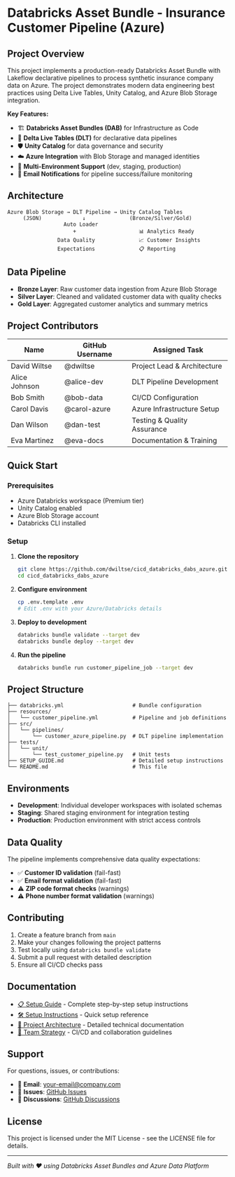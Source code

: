 # Databricks Asset Bundle - Insurance Customer Pipeline (Azure)

## Project Overview

This project implements a production-ready Databricks Asset Bundle with Lakeflow declarative pipelines to process synthetic insurance company data on Azure. The project demonstrates modern data engineering best practices using Delta Live Tables, Unity Catalog, and Azure Blob Storage integration.

**Key Features:**
- 🏗️ **Databricks Asset Bundles (DAB)** for Infrastructure as Code
- 🔄 **Delta Live Tables (DLT)** for declarative data pipelines  
- 🛡️ **Unity Catalog** for data governance and security
- ☁️ **Azure Integration** with Blob Storage and managed identities
- 🚀 **Multi-Environment Support** (dev, staging, production)
- 📧 **Email Notifications** for pipeline success/failure monitoring

## Architecture

```
Azure Blob Storage → DLT Pipeline → Unity Catalog Tables
     (JSON)             ↓              (Bronze/Silver/Gold)
                  Auto Loader         
                     +                    📊 Analytics Ready
                Data Quality              📈 Customer Insights
                Expectations              📋 Reporting
```

## Data Pipeline

- **Bronze Layer**: Raw customer data ingestion from Azure Blob Storage
- **Silver Layer**: Cleaned and validated customer data with quality checks
- **Gold Layer**: Aggregated customer analytics and summary metrics

## Project Contributors

| Name | GitHub Username | Assigned Task |
|------|----------------|---------------|
| David Wiltse | @dwiltse | Project Lead & Architecture |
| Alice Johnson | @alice-dev | DLT Pipeline Development |
| Bob Smith | @bob-data | CI/CD Configuration |
| Carol Davis | @carol-azure | Azure Infrastructure Setup |
| Dan Wilson | @dan-test | Testing & Quality Assurance |
| Eva Martinez | @eva-docs | Documentation & Training |

## Quick Start

### Prerequisites
- Azure Databricks workspace (Premium tier)
- Unity Catalog enabled
- Azure Blob Storage account
- Databricks CLI installed

### Setup

1. **Clone the repository**
   ```bash
   git clone https://github.com/dwiltse/cicd_databricks_dabs_azure.git
   cd cicd_databricks_dabs_azure
   ```

2. **Configure environment**
   ```bash
   cp .env.template .env
   # Edit .env with your Azure/Databricks details
   ```

3. **Deploy to development**
   ```bash
   databricks bundle validate --target dev
   databricks bundle deploy --target dev
   ```

4. **Run the pipeline**
   ```bash
   databricks bundle run customer_pipeline_job --target dev
   ```

## Project Structure

```
├── databricks.yml                      # Bundle configuration
├── resources/
│   └── customer_pipeline.yml           # Pipeline and job definitions
├── src/
│   └── pipelines/
│       └── customer_azure_pipeline.py  # DLT pipeline implementation
├── tests/
│   └── unit/
│       └── test_customer_pipeline.py   # Unit tests
├── SETUP_GUIDE.md                      # Detailed setup instructions
└── README.md                           # This file
```

## Environments

- **Development**: Individual developer workspaces with isolated schemas
- **Staging**: Shared staging environment for integration testing  
- **Production**: Production environment with strict access controls

## Data Quality

The pipeline implements comprehensive data quality expectations:

- ✅ **Customer ID validation** (fail-fast)
- ✅ **Email format validation** (fail-fast)  
- ⚠️ **ZIP code format checks** (warnings)
- ⚠️ **Phone number format validation** (warnings)

## Contributing

1. Create a feature branch from `main`
2. Make your changes following the project patterns
3. Test locally using `databricks bundle validate`
4. Submit a pull request with detailed description
5. Ensure all CI/CD checks pass

## Documentation

- [📋 Setup Guide](SETUP_GUIDE.md) - Complete step-by-step setup instructions
- [🛠️ Setup Instructions](setup_instructions.md) - Quick setup reference
- [🧠 Project Architecture](CLAUDE.md) - Detailed technical documentation
- [👥 Team Strategy](TEAM_CICD_STRATEGY.md) - CI/CD and collaboration guidelines

## Support

For questions, issues, or contributions:

- 📧 **Email**: your-email@company.com
- 🐛 **Issues**: [GitHub Issues](https://github.com/dwiltse/cicd_databricks_dabs_azure/issues)
- 💬 **Discussions**: [GitHub Discussions](https://github.com/dwiltse/cicd_databricks_dabs_azure/discussions)

## License

This project is licensed under the MIT License - see the LICENSE file for details.

---

*Built with ❤️ using Databricks Asset Bundles and Azure Data Platform*
